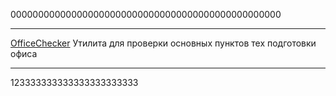 0000000000000000000000000000000000000000000000000
***
[OfficeChecker](./OfficeChecker.exe) Утилита для проверки основных пунктов тех подготовки офиса


***
123333333333333333333333
